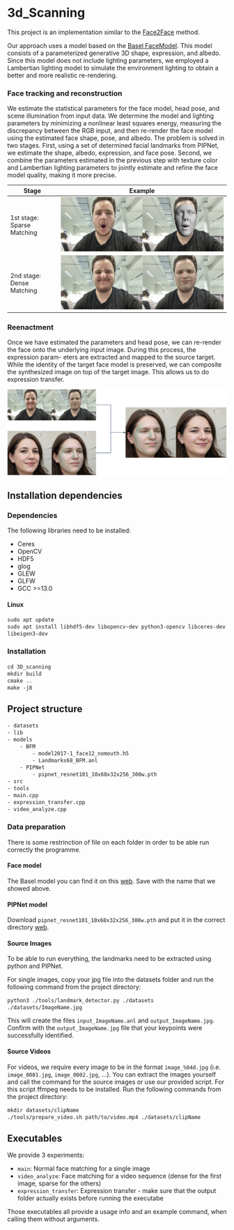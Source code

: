 # 3d_Scanning
This project is an implementation similar to the [Face2Face](https://arxiv.org/abs/2007.14808) method.

Our approach uses a model based on the [Basel FaceModel](https://faces.dmi.unibas.ch/bfm/bfm2017.html). This model consists of a parameterized generative 3D shape, expression, and albedo.
Since this model does not include lighting parameters, we employed a Lambertian lighting model to simulate the environment lighting to obtain a better and more realistic re-rendering.

### Face tracking and reconstruction
We estimate the statistical parameters for the face model, head pose, and scene
illumination from input data. We determine the model and
lighting parameters by minimizing a nonlinear least squares
energy, measuring the discrepancy between the RGB input,
and then re-render the face model using the estimated face
shape, pose, and albedo. The problem is solved in two
stages. First, using a set of determined facial landmarks from PIPNet,
we estimate the shape, albedo, expression, and face pose.
Second, we combine the parameters estimated in the previous
step with texture color and Lambertian lighting parameters
to jointly estimate and refine the face model quality, making
it more precise.

| Stage | Example |
|---|---|
| 1st stage: Sparse Matching | ![Sparse Matching Example](imgs/sparse-matching.png) |
| 2nd stage: Dense Matching | ![Dense Matching Example](imgs/dense-matching.png) |


### Reenactment
Once we have estimated the parameters
and head pose, we can re-render the face onto the underlying input image. During this process, the expression param-
eters are extracted and mapped to the source target. While
the identity of the target face model is preserved, we can
composite the synthesized image on top of the target image.
This allows us to do expression transfer.

![Expression Transfer Example](imgs/expression-transfer.png)

## Installation dependencies

### Dependencies

The following libraries need to be installed:
- Ceres
- OpenCV
- HDF5
- glog
- GLEW
- GLFW
- GCC >=13.0

#### Linux
```
sudo apt update
sudo apt install libhdf5-dev libopencv-dev python3-opencv libceres-dev libeigen3-dev
```

### Installation

```
cd 3D_scanning
mkdir build
cmake ..
make -j8
```

  
## Project structure
```
- datasets
- lib
- models
    - BFM
        - model2017-1_face12_nomouth.h5
        - Landmarks68_BFM.anl
    - PIPNet
        - pipnet_resnet101_10x68x32x256_300w.pth
- src
- tools
- main.cpp
- expression_transfer.cpp
- video_analyze.cpp
```
### Data preparation
There is some restrinction of file on each folder in order to be able run correctly the programme.
#### Face model
The Basel model you can find it on this [web](https://faces.dmi.unibas.ch/bfm/bfm2017.html). Save with the name that we showed above.

#### PIPNet model
Download `pipnet_resnet101_10x68x32x256_300w.pth` and put it in  the correct directory [web](https://github.com/jhb86253817/PIPNet).

#### Source Images
To be able to run everything, the landmarks need to be extracted using python and PIPNet.

For single images, copy your jpg file into the datasets folder and run the following command from the project directory:
````
python3 ./tools/landmark_detector.py ./datasets ./datasets/ImageName.jpg
````
This will create the files `input_ImageName.anl` and `output_ImageName.jpg`. Confirm with the `output_ImageName.jpg` file that your keypoints were successfully identified.

#### Source Videos
For videos, we require every image to be in the format `image_%04d.jpg` (i.e. `image_0001.jpg`, `image_0002.jpg`, ...).
You can extract the images yourself and call the command for the source images or use our provided script.
For this script ffmpeg needs to be installed.
Run the following commands from the project directory:
```
mkdir datasets/clipName
./tools/prepare_video.sh path/to/video.mp4 ./datasets/clipName
```

## Executables
We provide 3 experiments:
- `main`: Normal face matching for a single image
- `video_analyze`: Face matching for a video sequence (dense for the first image, sparse for the others)
- `expression_transfer`: Expression transfer - make sure that the output folder actually exists before running the executabe

Those executables all provide a usage info and an example command, when calling them without arguments.
